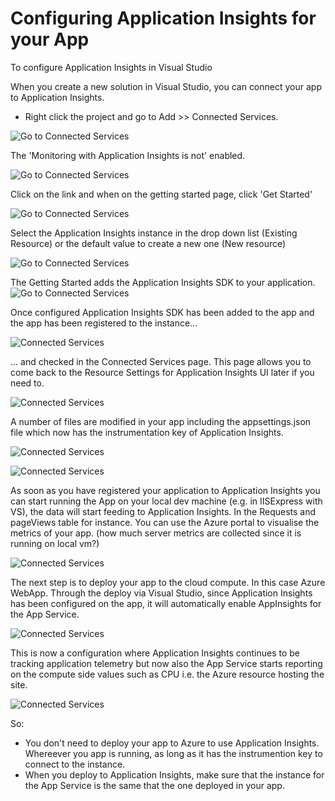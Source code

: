 # Configuring Application Insights for your App

To configure Application Insights in Visual Studio 

When you create a new solution in Visual Studio, you can connect your app to Application Insights.
- Right click the project and go to Add >>
Connected Services.

![Go to Connected Services](./images/connectedservices.png)

The 'Monitoring with Application Insights is not' enabled.

![Go to Connected Services](./images/connectedservicesscreen.png)

Click on the link and when on the getting started page, click 'Get Started'

![Go to Connected Services](./images/appinsightsgetstarted.png)

Select the Application Insights instance in the drop down list (Existing Resource) or the default value to create a new one (New resource)

![Go to Connected Services](./images/appinsightsregister.png)

The Getting Started adds the Application Insights SDK to your application.
![Go to Connected Services](./images/gettingstarteddoes.png)

Once configured Application Insights SDK has been added to the app and the app has been registered to the instance...

![Connected Services](./images/appinsightsregistered.png)

... and checked in the Connected Services page. This page allows you to come back to the Resource Settings for Application Insights UI later if you need to.

![Connected Services](./images/appinsightsticked.png)

A number of files are modified in your app including the appsettings.json file which now has the instrumentation key of Application Insights.

![Connected Services](./images/instkey.png)

![Connected Services](./images/modified.png)

As soon as you have registered your application to Application Insights you can start running the App on your local dev machine (e.g. in IISExpress with VS), the data will start feeding to Application Insights. In the Requests and pageViews table for instance. You can use the Azure portal to visualise the metrics of your app. (how much server metrics are collected since it is running on local vm?)

![Connected Services](./images/runlocal.png)

The next step is to deploy your app to the cloud compute. In this case Azure WebApp. Through the deploy via Visual Studio, since Application Insights has been configured on the app, it will automatically enable AppInsights for the App Service. 

![Connected Services](./images/configuredonwebapp.png)

This is now a configuration where Application Insights continues to be tracking application telemetry but now also the App Service starts reporting on the compute side values such as CPU i.e. the Azure resource hosting the site.

![Connected Services](./images/hostedonappservice.png)

So:
- You don't need to deploy your app to Azure to use Application Insights. Whereever you app is running, as long as it has the instrumention key to connect to the instance.
- When you deploy to Application Insights, make sure that the instance for the App Service is the same that the one deployed in your app.